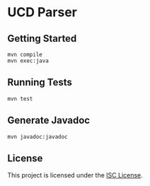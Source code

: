 # UCD Parser

## Getting Started

    mvn compile
    mvn exec:java

## Running Tests

    mvn test

## Generate Javadoc

    mvn javadoc:javadoc

## License

This project is licensed under the [ISC License](LICENSE.txt).
